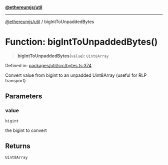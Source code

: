 [**@ethereumjs/util**](../README.md)

***

[@ethereumjs/util](../README.md) / bigIntToUnpaddedBytes

# Function: bigIntToUnpaddedBytes()

> **bigIntToUnpaddedBytes**(`value`): `Uint8Array`

Defined in: [packages/util/src/bytes.ts:374](https://github.com/ethereumjs/ethereumjs-monorepo/blob/master/packages/util/src/bytes.ts#L374)

Convert value from bigint to an unpadded Uint8Array
(useful for RLP transport)

## Parameters

### value

`bigint`

the bigint to convert

## Returns

`Uint8Array`
